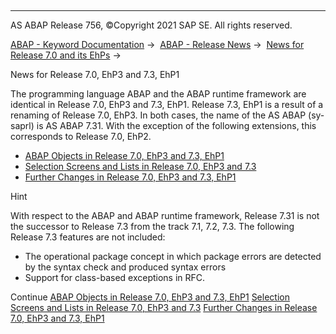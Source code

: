   

* * *

AS ABAP Release 756, ©Copyright 2021 SAP SE. All rights reserved.

[ABAP - Keyword Documentation](https://help.sap.com/doc/abapdocu_756_index_htm/7.56/en-US/abenabap.htm) →  [ABAP - Release News](https://help.sap.com/doc/abapdocu_756_index_htm/7.56/en-US/abennews.htm) →  [News for Release 7.0 and its EhPs](https://help.sap.com/doc/abapdocu_756_index_htm/7.56/en-US/abennews-70_ehps.htm) → 

News for Release 7.0, EhP3 and 7.3, EhP1

The programming language ABAP and the ABAP runtime framework are identical in Release 7.0, EhP3 and 7.3, EhP1. Release 7.3, EhP1 is a result of a renaming of Release 7.0, EhP3. In both cases, the name of the AS ABAP (sy-saprl) is AS ABAP 7.31. With the exception of the following extensions, this corresponds to Release 7.0, EhP2.

-   [ABAP Objects in Release 7.0, EhP3 and 7.3, EhP1](https://help.sap.com/doc/abapdocu_756_index_htm/7.56/en-US/abennews-703-abap-objects.htm)
-   [Selection Screens and Lists in Release 7.0, EhP3 and 7.3](https://help.sap.com/doc/abapdocu_756_index_htm/7.56/en-US/abennews-703-screens.htm)
-   [Further Changes in Release 7.0, EhP3 and 7.3, EhP1](https://help.sap.com/doc/abapdocu_756_index_htm/7.56/en-US/abennews-703-others.htm)

Hint

With respect to the ABAP and ABAP runtime framework, Release 7.31 is not the successor to Release 7.3 from the track 7.1, 7.2, 7.3. The following Release 7.3 features are not included:

-   The operational package concept in which package errors are detected by the syntax check and produced syntax errors
-   Support for class-based exceptions in RFC.

Continue
[ABAP Objects in Release 7.0, EhP3 and 7.3, EhP1](https://help.sap.com/doc/abapdocu_756_index_htm/7.56/en-US/abennews-703-abap-objects.htm)
[Selection Screens and Lists in Release 7.0, EhP3 and 7.3](https://help.sap.com/doc/abapdocu_756_index_htm/7.56/en-US/abennews-703-screens.htm)
[Further Changes in Release 7.0, EhP3 and 7.3, EhP1](https://help.sap.com/doc/abapdocu_756_index_htm/7.56/en-US/abennews-703-others.htm)